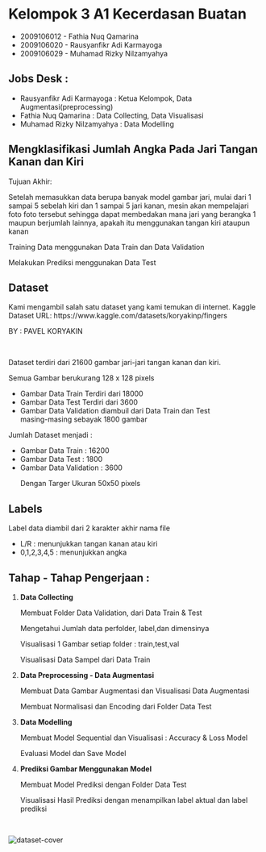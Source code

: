 <h1>Kelompok 3 A1 Kecerdasan Buatan</h1>
<ul>
  <li>2009106012 - Fathia Nuq Qamarina</li>
	<li>2009106020 - Rausyanfikr Adi Karmayoga</li>
	<li>2009106029 - Muhamad Rizky Nilzamyahya</li>
</ul>

<h2>Jobs Desk : </h2>
<ul>
	<li>Rausyanfikr Adi Karmayoga : Ketua Kelompok, Data Augmentasi(preprocessing)</li>
  <li>Fathia Nuq Qamarina : Data Collecting, Data Visualisasi</li>
	<li>Muhamad Rizky Nilzamyahya : Data Modelling</li>
</ul>

<h2>Mengklasifikasi Jumlah Angka Pada Jari Tangan Kanan dan Kiri</h2>

Tujuan Akhir:
<br>
<p>Setelah memasukkan data berupa banyak model gambar jari, mulai dari 1 sampai 5 sebelah kiri dan 1 sampai 5 jari kanan, mesin akan mempelajari foto foto tersebut sehingga dapat membedakan mana jari yang berangka 1 maupun berjumlah lainnya, apakah itu menggunakan tangan kiri ataupun kanan</p>
<p>Training Data menggunakan Data Train dan Data Validation</p>
<p>Melakukan Prediksi menggunakan Data Test</p>

<h2>Dataset</h2>

<p>Kami mengambil salah satu dataset yang kami temukan di internet.
Kaggle Dataset URL: https://www.kaggle.com/datasets/koryakinp/fingers</p>
<p>BY : PAVEL KORYAKIN</p>
<br>
	<p>Dataset terdiri dari 21600 gambar jari-jari tangan kanan dan kiri.</p>
	<p>Semua Gambar berukurang 128 x 128 pixels</p>
	<ul>
		<li>Gambar Data Train Terdiri dari 18000</li>
		<li>Gambar Data Test Terdiri dari 3600</li>
		<li>Gambar Data Validation diambuil dari Data Train dan Test<br>masing-masing sebayak 1800 gambar</li>
	</ul>
	<p>Jumlah Dataset menjadi :</p>
	<ul>
		<li>Gambar Data Train : 16200</li>
		<li>Gambar Data Test : 1800</li>
		<li>Gambar Data Validation : 3600</li>
		<p>Dengan Targer Ukuran 50x50 pixels</p>
	</ul>

<h2>Labels</h2>

<p>Label data diambil dari 2 karakter akhir nama file</p>
<ul>
		<li>L/R : menunjukkan tangan kanan atau kiri</li>
		<li>0,1,2,3,4,5 : menunjukkan angka </li>
	</ul>

<h2>Tahap - Tahap Pengerjaan :</h2>
<ol>
	<li><b>Data Collecting</b>
				<p>Membuat Folder Data Validation, dari Data Train & Test</p>
				<p>Mengetahui Jumlah data perfolder, label,dan dimensinya</p>
				<p>Visualisasi 1 Gambar setiap folder : train,test,val</p>
				<p>Visualisasi Data Sampel dari Data Train</p>
	</li>
	<li><b>Data Preprocessing - Data Augmentasi</b>
				<p>Membuat Data Gambar Augmentasi dan Visualisasi Data Augmentasi</p>
				<p>Membuat Normalisasi dan Encoding dari Folder Data Test</p>
	</li>
	<li><b>Data Modelling</b>
				<p>Membuat Model Sequential dan Visualisasi : Accuracy & Loss Model</p>
				<p>Evaluasi Model dan Save Model</p>
	</li>
	<li><b>Prediksi Gambar Menggunakan Model</b>
				<p>Membuat Model Prediksi dengan Folder Data Test</p>
				<p>Visualisasi Hasil Prediksi dengan menampilkan label aktual dan label prediksi</p>
	</li>
	
</ol>
<br>


![dataset-cover](https://user-images.githubusercontent.com/74334625/205540490-c7a620d3-0e3b-4f01-ae7c-4489e2c24305.jpg)
